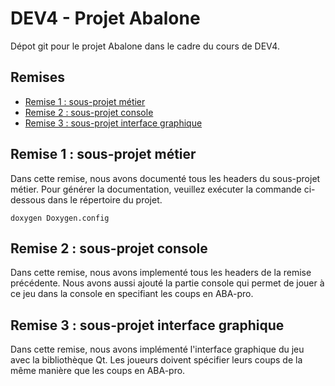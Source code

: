 # DEV4 - Projet Abalone

Dépot git pour le projet Abalone dans le cadre du cours de DEV4.

## Remises

* [Remise 1 : sous-projet métier](#remise-1-:-sous-projet-métier)
* [Remise 2 : sous-projet console](#remise-2-:-sous-projet-console)
* [Remise 3 : sous-projet interface graphique](#remise-3-:-sous-projet-interface-graphique)

## Remise 1 : sous-projet métier

Dans cette remise, nous avons documenté tous les headers du sous-projet métier. Pour générer la documentation, veuillez exécuter la commande ci-dessous dans le répertoire du projet.

```
doxygen Doxygen.config
```

## Remise 2 : sous-projet console

Dans cette remise, nous avons implementé tous les headers de la remise précédente. Nous avons aussi ajouté la partie console qui permet de jouer à ce jeu dans la console en specifiant les coups en ABA-pro.

## Remise 3 : sous-projet interface graphique

Dans cette remise, nous avons implémenté l'interface graphique du jeu avec la bibliothèque Qt. Les joueurs doivent spécifier leurs coups de la même manière que les coups en ABA-pro.
